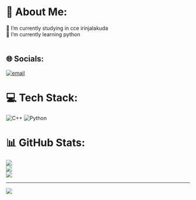 # 💫 About Me:
🔭 I’m currently studying in cce irinjalakuda<br>🌱 I’m currently learning python<br><br>


## 🌐 Socials:
[![email](https://img.shields.io/badge/Email-D14836?logo=gmail&logoColor=white)](mailto:dhanvinpj@gmail.com) 

# 💻 Tech Stack:
![C++](https://img.shields.io/badge/c++-%2300599C.svg?style=for-the-badge&logo=c%2B%2B&logoColor=white) ![Python](https://img.shields.io/badge/python-3670A0?style=for-the-badge&logo=python&logoColor=ffdd54)
# 📊 GitHub Stats:
![](https://github-readme-stats.vercel.app/api?username=dhanvinpj&theme=dark&hide_border=false&include_all_commits=false&count_private=false)<br/>
![](https://nirzak-streak-stats.vercel.app/?user=dhanvinpj&theme=dark&hide_border=false)<br/>
![](https://github-readme-stats.vercel.app/api/top-langs/?username=dhanvinpj&theme=dark&hide_border=false&include_all_commits=false&count_private=false&layout=compact)

---
[![](https://visitcount.itsvg.in/api?id=dhanvinpj&icon=0&color=0)](https://visitcount.itsvg.in)

<!-- Proudly created with GPRM ( https://gprm.itsvg.in ) -->
